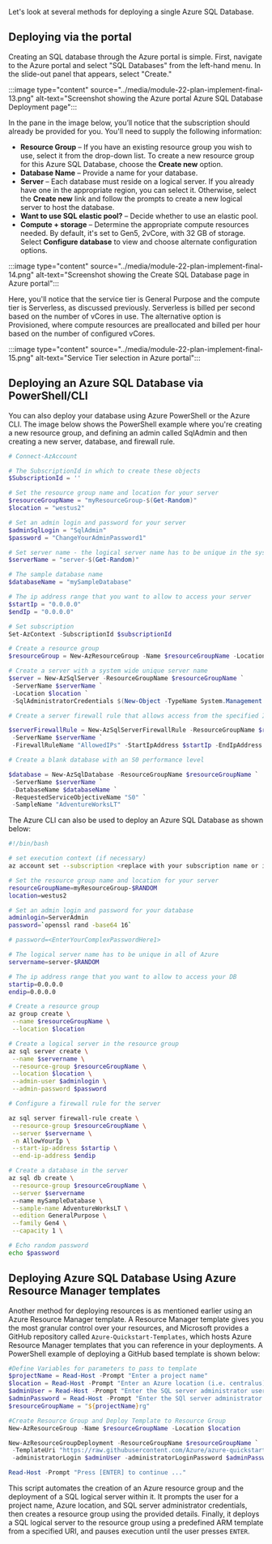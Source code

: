 Let's look at several methods for deploying a single Azure SQL Database.

## Deploying via the portal

Creating an SQL database through the Azure portal is simple. First, navigate to the Azure portal and select "SQL Databases" from the left-hand menu. In the slide-out panel that appears, select "Create."

:::image type="content" source="../media/module-22-plan-implement-final-13.png" alt-text="Screenshot showing the Azure portal Azure SQL Database Deployment page":::

In the pane in the image below, you’ll notice that the subscription should already be provided for you. You'll need to supply the following information:

- **Resource Group** – If you have an existing resource group you wish to use, select it from the drop-down list. To create a new resource group for this Azure SQL Database, choose the **Create new** option.
- **Database Name** – Provide a name for your database.
- **Server** – Each database must reside on a logical server. If you already have one in the appropriate region, you can select it. Otherwise, select the **Create new** link and follow the prompts to create a new logical server to host the database.
- **Want to use SQL elastic pool?** – Decide whether to use an elastic pool.
- **Compute + storage** – Determine the appropriate compute resources needed. By default, it's set to Gen5, 2vCore, with 32 GB of storage. Select **Configure database** to view and choose alternate configuration options.

:::image type="content" source="../media/module-22-plan-implement-final-14.png" alt-text="Screenshot showing the Create SQL Database page in Azure portal":::

Here, you'll notice that the service tier is General Purpose and the compute tier is Serverless, as discussed previously. Serverless is billed per second based on the number of vCores in use. The alternative option is Provisioned, where compute resources are preallocated and billed per hour based on the number of configured vCores.

:::image type="content" source="../media/module-22-plan-implement-final-15.png" alt-text="Service Tier selection in Azure portal":::

## Deploying an Azure SQL Database via PowerShell/CLI

You can also deploy your database using Azure PowerShell or the Azure CLI. The image below shows the PowerShell example where you're creating a new resource group, and defining an admin called SqlAdmin and then creating a new server, database, and firewall rule.

```powershell
# Connect-AzAccount

# The SubscriptionId in which to create these objects
$SubscriptionId = ''

# Set the resource group name and location for your server
$resourceGroupName = "myResourceGroup-$(Get-Random)"
$location = "westus2"

# Set an admin login and password for your server
$adminSqlLogin = "SqlAdmin"
$password = "ChangeYourAdminPassword1"

# Set server name - the logical server name has to be unique in the system
$serverName = "server-$(Get-Random)"

# The sample database name
$databaseName = "mySampleDatabase"

# The ip address range that you want to allow to access your server
$startIp = "0.0.0.0"
$endIp = "0.0.0.0"

# Set subscription
Set-AzContext -SubscriptionId $subscriptionId

# Create a resource group
$resourceGroup = New-AzResourceGroup -Name $resourceGroupName -Location $location

# Create a server with a system wide unique server name
$server = New-AzSqlServer -ResourceGroupName $resourceGroupName `
 -ServerName $serverName `
 -Location $location `
 -SqlAdministratorCredentials $(New-Object -TypeName System.Management.Automation.PSCredential -ArgumentList $adminSqlLogin, $(ConvertTo-SecureString -String $password -AsPlainText -Force))

# Create a server firewall rule that allows access from the specified IP range

$serverFirewallRule = New-AzSqlServerFirewallRule -ResourceGroupName $resourceGroupName `
 -ServerName $serverName `
 -FirewallRuleName "AllowedIPs" -StartIpAddress $startIp -EndIpAddress $endIp

# Create a blank database with an S0 performance level

$database = New-AzSqlDatabase -ResourceGroupName $resourceGroupName `
 -ServerName $serverName `
 -DatabaseName $databaseName `
 -RequestedServiceObjectiveName "S0" `
 -SampleName "AdventureWorksLT"
```

The Azure CLI can also be used to deploy an Azure SQL Database as shown below:

```bash
#!/bin/bash

# set execution context (if necessary)
az account set --subscription <replace with your subscription name or id>

# Set the resource group name and location for your server
resourceGroupName=myResourceGroup-$RANDOM
location=westus2

# Set an admin login and password for your database
adminlogin=ServerAdmin
password=`openssl rand -base64 16`

# password=<EnterYourComplexPasswordHere1>

# The logical server name has to be unique in all of Azure 
servername=server-$RANDOM

# The ip address range that you want to allow to access your DB
startip=0.0.0.0
endip=0.0.0.0

# Create a resource group
az group create \
 --name $resourceGroupName \
 --location $location

# Create a logical server in the resource group
az sql server create \
 --name $servername \
 --resource-group $resourceGroupName \
 --location $location \
 --admin-user $adminlogin \
 --admin-password $password

# Configure a firewall rule for the server

az sql server firewall-rule create \
 --resource-group $resourceGroupName \
 --server $servername \
 -n AllowYourIp \
 --start-ip-address $startip \
 --end-ip-address $endip

# Create a database in the server
az sql db create \
 --resource-group $resourceGroupName \
 --server $servername 
 --name mySampleDatabase \
 --sample-name AdventureWorksLT \
 --edition GeneralPurpose \
 --family Gen4 \
 --capacity 1 \

# Echo random password
echo $password
```

## Deploying Azure SQL Database Using Azure Resource Manager templates

Another method for deploying resources is as mentioned earlier using an Azure Resource Manager template. A Resource Manager template gives you the most granular control over your resources, and Microsoft provides a GitHub repository called `Azure-Quickstart-Templates`, which hosts Azure Resource Manager templates that you can reference in your deployments. A PowerShell example of deploying a GitHub based template is shown below:

```powershell
#Define Variables for parameters to pass to template
$projectName = Read-Host -Prompt "Enter a project name"
$location = Read-Host -Prompt "Enter an Azure location (i.e. centralus)"
$adminUser = Read-Host -Prompt "Enter the SQL server administrator username"
$adminPassword = Read-Host -Prompt "Enter the SQl server administrator password" -AsSecureString
$resourceGroupName = "${projectName}rg"

#Create Resource Group and Deploy Template to Resource Group
New-AzResourceGroup -Name $resourceGroupName -Location $location

New-AzResourceGroupDeployment -ResourceGroupName $resourceGroupName `
 -TemplateUri "https://raw.githubusercontent.com/Azure/azure-quickstart-templates/master/101-sql-logical-server/azuredeploy.json" `
 -administratorLogin $adminUser -administratorLoginPassword $adminPassword

Read-Host -Prompt "Press [ENTER] to continue ..."
```

This script automates the creation of an Azure resource group and the deployment of a SQL logical server within it. It prompts the user for a project name, Azure location, and SQL server administrator credentials, then creates a resource group using the provided details. Finally, it deploys a SQL logical server to the resource group using a predefined ARM template from a specified URI, and pauses execution until the user presses `ENTER`.